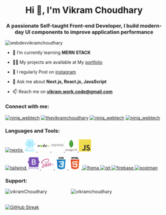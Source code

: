 <h1 align="center">Hi 👋, I'm Vikram Choudhary</h1>
<h3 align="center">A passionate Self-taught Front-end Developer, I build modern-day UI components to improve application performance</h3>

<p align="left"> <img src="https://komarev.com/ghpvc/?username=webdevvikramchoudhary&label=Profile%20views&color=0e75b6&style=flat" alt="webdevvikramchoudhary" /> </p>

- 🌱 I’m currently learning **MERN STACK**

- 👨‍💻 My projects are available at My [portfolio](https://devvikram-a5281.web.app/)

- 📝 I regularly Post on [instagram](https://www.instagram.com/ninja_webtech/)

- 💬 Ask me about **Next.js, React.js, JavaScript**

- 📫 Reach me on **vikram.work.code@gmail.com**

<h3 align="left">Connect with me:</h3>
<p align="left">
<a href="https://instagram.com/ninja_webtech" target="blank"><img align="center" src="https://raw.githubusercontent.com/rahuldkjain/github-profile-readme-generator/master/src/images/icons/Social/instagram.svg" alt="ninja_webtech" height="30" width="40" /></a>
<a href="https://linkedin.com/in/thevikramchoudhary" target="blank"><img align="center" src="https://raw.githubusercontent.com/rahuldkjain/github-profile-readme-generator/master/src/images/icons/Social/linked-in-alt.svg" alt="thevikramchoudhary" height="30" width="40" /></a>
<a href="https://codepen.io/ninja_webtech" target="blank"><img align="center" src="https://raw.githubusercontent.com/rahuldkjain/github-profile-readme-generator/master/src/images/icons/Social/codepen.svg" alt="ninja_webtech" height="30" width="40" /></a>
<a href="https://twitter.com/ninja_webtech" target="blank"><img align="center" src="https://raw.githubusercontent.com/rahuldkjain/github-profile-readme-generator/master/src/images/icons/Social/twitter.svg" alt="ninja_webtech" height="30" width="40" /></a>

</p><h3 align="left">Languages and Tools:</h3>
<p align="left">
<a href="https://nextjs.org/" target="_blank" rel="noreferrer"> <img src="https://cdn.worldvectorlogo.com/logos/nextjs-2.svg" alt="nextjs" width="40" height="40"/> </a>
<a href="https://reactjs.org/" target="_blank" rel="noreferrer"> <img src="https://raw.githubusercontent.com/devicons/devicon/master/icons/react/react-original-wordmark.svg" alt="react" width="40" height="40"/> </a>
<a href="https://nodejs.org" target="_blank" rel="noreferrer"> <img src="https://raw.githubusercontent.com/devicons/devicon/master/icons/nodejs/nodejs-original-wordmark.svg" alt="nodejs" width="40" height="40"/> </a>
<a href="https://expressjs.com" target="_blank" rel="noreferrer"> <img src="https://raw.githubusercontent.com/devicons/devicon/master/icons/express/express-original-wordmark.svg" alt="express" width="40" height="40"/> </a>
<a href="https://www.mongodb.com/" target="_blank" rel="noreferrer"> <img src="https://raw.githubusercontent.com/devicons/devicon/master/icons/mongodb/mongodb-original-wordmark.svg" alt="mongodb" width="40" height="40"/> </a>
<a href="https://developer.mozilla.org/en-US/docs/Web/JavaScript" target="_blank" rel="noreferrer"> <img src="https://raw.githubusercontent.com/devicons/devicon/master/icons/javascript/javascript-original.svg" alt="javascript" width="40" height="40"/></a>
</p>
 <a href="https://tailwindcss.com/" target="_blank" rel="noreferrer"> <img src="https://www.vectorlogo.zone/logos/tailwindcss/tailwindcss-icon.svg" alt="tailwind" width="40" height="40"/> </a>
<a href="https://getbootstrap.com" target="_blank" rel="noreferrer"> <img src="https://raw.githubusercontent.com/devicons/devicon/master/icons/bootstrap/bootstrap-plain-wordmark.svg" alt="bootstrap" width="40" height="40"/> </a>
<a href="https://sass-lang.com" target="_blank" rel="noreferrer"> <img src="https://raw.githubusercontent.com/devicons/devicon/master/icons/sass/sass-original.svg" alt="sass" width="40" height="40"/> </a>
<a href="https://www.w3schools.com/css/" target="_blank" rel="noreferrer"> <img src="https://raw.githubusercontent.com/devicons/devicon/master/icons/css3/css3-original-wordmark.svg" alt="css3" width="40" height="40"/> </a>
<a href="https://www.w3.org/html/" target="_blank" rel="noreferrer"> <img src="https://raw.githubusercontent.com/devicons/devicon/master/icons/html5/html5-original-wordmark.svg" alt="html5" width="40" height="40"/> </a>
<a href="https://www.figma.com/" target="_blank" rel="noreferrer"> <img src="https://www.vectorlogo.zone/logos/figma/figma-icon.svg" alt="figma" width="40" height="40"/> </a>
<a href="https://git-scm.com/" target="_blank" rel="noreferrer"> <img src="https://www.vectorlogo.zone/logos/git-scm/git-scm-icon.svg" alt="git" width="40" height="40"/> </a>
<a href="https://firebase.google.com/" target="_blank" rel="noreferrer"> <img src="https://www.vectorlogo.zone/logos/firebase/firebase-icon.svg" alt="firebase" width="40" height="40"/> </a>
<a href="https://postman.com" target="_blank" rel="noreferrer"> <img src="https://www.vectorlogo.zone/logos/getpostman/getpostman-icon.svg" alt="postman" width="40" height="40"/> </a>

<h3 align="left">Support:</h3>

<p><a href="https://www.buymeacoffee.com/vikramChoudhary"> <img align="left" src="https://cdn.buymeacoffee.com/buttons/v2/default-yellow.png" height="50" width="210" alt="vikramChoudhary" /></a>

<a href="https://ko-fi.com/vikramchoudhary"> <img align="left" src="https://cdn.ko-fi.com/cdn/kofi3.png?v=3" height="50" width="210" alt="vikramchoudhary" /></a></p><br><br>
[![GitHub Streak](https://github-readme-streak-stats.herokuapp.com/?user=webdevvikramchoudhary&theme=tokyonight)](https://github.com/DenverCoder1/github-readme-streak-stats)
